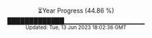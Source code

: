 <p align="center">
⏳Year Progress (44.86 %) <br>
█████████████▁▁▁▁▁▁▁▁▁▁▁▁▁▁▁▁▁ <br>
<sub>Updated: Tue, 13 Jun 2023 18:02:36 GMT</sub>
</p>

